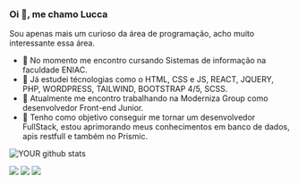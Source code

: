### Oi 👋, me chamo Lucca
Sou apenas mais um curioso da área de programação, acho muito interessante essa área.

- 🔭 No momento me encontro cursando Sistemas de informação na faculdade ENIAC.
- 🌱 Já estudei técnologias como o HTML, CSS e JS, REACT, JQUERY, PHP, WORDPRESS, TAILWIND, BOOTSTRAP 4/5, SCSS.
- 🚀 Atualmente me encontro trabalhando na Moderniza Group como desenvolvedor Front-end Junior.
- 🤝 Tenho como objetivo conseguir me tornar um desenvolvedor FullStack, estou aprimorando meus conhecimentos em banco de dados, apis restfull e também no Prismic.

![YOUR github stats](https://github-readme-stats.vercel.app/api?username=Luccasoncini)

[<img src="https://img.shields.io/badge/linkedin-%230077B5.svg?&style=for-the-badge&logo=linkedin&logoColor=white" />](https://www.linkedin.com/in/lucca-soncini-727930207//) 
[<img src = "https://img.shields.io/badge/instagram-%23E4405F.svg?&style=for-the-badge&logo=instagram&logoColor=white">](https://www.instagram.com/Luccasoncini/)
[<img src = "https://img.shields.io/badge/portifólio-%3e6ff4.svg?Color=white?&style=for-the-badge&logo=instagrame">](https://luccadiassoncini.vercel.app/)

